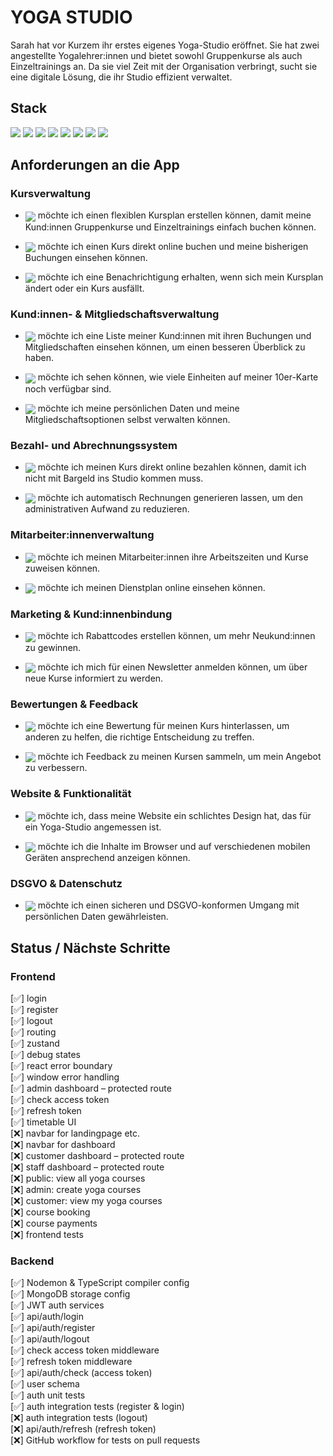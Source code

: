 # YOGA STUDIO

Sarah hat vor Kurzem ihr erstes eigenes Yoga-Studio eröffnet. Sie hat zwei angestellte Yogalehrer:innen und bietet sowohl Gruppenkurse als auch Einzeltrainings an. Da sie viel Zeit mit der Organisation verbringt, sucht sie eine digitale Lösung, die ihr Studio effizient verwaltet.

## Stack

<div>
 <img src="https://img.shields.io/badge/React-61DAFB.svg?style=for-the-badge&logo=React&logoColor=black" />
 <img src="https://img.shields.io/badge/Node.js-339933.svg?style=for-the-badge&logo=nodedotjs&logoColor=white" />
 <img src="https://img.shields.io/badge/Express-000000.svg?style=for-the-badge&logo=Express&logoColor=white" />
 <img src="https://img.shields.io/badge/MongoDB-2B664C.svg?style=for-the-badge&logo=MongoDB&logoColor=white" />
 <img src="https://img.shields.io/badge/Mongoose-880000.svg?style=for-the-badge&logo=Mongoose&logoColor=white" />
 <img src="https://img.shields.io/badge/Tailwind%20CSS-06B6D4.svg?style=for-the-badge&logo=Tailwind-CSS&logoColor=white" />
 <img src="https://img.shields.io/badge/DaisyUI-1AD1A5.svg?style=for-the-badge&logo=DaisyUI&logoColor=white" />
 <img src="https://img.shields.io/badge/Docker-2496ED.svg?style=for-the-badge&logo=Docker&logoColor=white" />
</div>

## Anforderungen an die App

<!-- <img align="center" src="https://img.shields.io/badge/Als%20Studiobesitzerin-1E90FF" />
<img align="center" src="https://img.shields.io/badge/Als%20Mitarbeiter:in-008B8B" />
<img align="center" src="https://img.shields.io/badge/Als%20Kund:in-FF69B4" />
<img align="center" src="https://img.shields.io/badge/Als%20Entwicklerin-663399" /> -->

### Kursverwaltung

- <img align="center"  src="https://img.shields.io/badge/Als%20Studiobesitzerin-1E90FF" /> möchte ich einen flexiblen Kursplan erstellen können, damit meine Kund:innen Gruppenkurse und Einzeltrainings einfach buchen können.

- <img align="center" src="https://img.shields.io/badge/Als%20Kund:in-FF69B4" /> möchte ich einen Kurs direkt online buchen und meine bisherigen Buchungen einsehen können.

- <img align="center" src="https://img.shields.io/badge/Als%20Kund:in-FF69B4" /> möchte ich eine Benachrichtigung erhalten, wenn sich mein Kursplan ändert oder ein Kurs ausfällt.

### Kund:innen- & Mitgliedschaftsverwaltung

- <img align="center"  src="https://img.shields.io/badge/Als%20Studiobesitzerin-1E90FF" /> möchte ich eine Liste meiner Kund:innen mit ihren Buchungen und Mitgliedschaften einsehen können, um einen besseren Überblick zu haben.

- <img align="center" src="https://img.shields.io/badge/Als%20Kund:in-FF69B4" /> möchte ich sehen können, wie viele Einheiten auf meiner 10er-Karte noch verfügbar sind.

- <img align="center" src="https://img.shields.io/badge/Als%20Kund:in-FF69B4" /> möchte ich meine persönlichen Daten und meine Mitgliedschaftsoptionen selbst verwalten können.

### Bezahl- und Abrechnungssystem

- <img align="center" src="https://img.shields.io/badge/Als%20Kund:in-FF69B4" /> möchte ich meinen Kurs direkt online bezahlen können, damit ich nicht mit Bargeld ins Studio kommen muss.

- <img align="center" src="https://img.shields.io/badge/Als%20Studiobesitzerin-1E90FF" /> möchte ich automatisch Rechnungen generieren lassen, um den administrativen Aufwand zu reduzieren.

### Mitarbeiter:innenverwaltung

- <img align="center" src="https://img.shields.io/badge/Als%20Studiobesitzerin-1E90FF" /> möchte ich meinen Mitarbeiter:innen ihre Arbeitszeiten und Kurse zuweisen können.

- <img align="center" src="https://img.shields.io/badge/Als%20Mitarbeiter:in-008B8B" /> möchte ich meinen Dienstplan online einsehen können.

### Marketing & Kund:innenbindung

- <img align="center" src="https://img.shields.io/badge/Als%20Studiobesitzerin-1E90FF" /> möchte ich Rabattcodes erstellen können, um mehr Neukund:innen zu gewinnen.

- <img align="center" src="https://img.shields.io/badge/Als%20Kund:in-FF69B4" /> möchte ich mich für einen Newsletter anmelden können, um über neue Kurse informiert zu werden.

### Bewertungen & Feedback

- <img align="center" src="https://img.shields.io/badge/Als%20Kund:in-FF69B4" /> möchte ich eine Bewertung für meinen Kurs hinterlassen, um anderen zu helfen, die richtige Entscheidung zu treffen.

- <img align="center" src="https://img.shields.io/badge/Als%20Studiobesitzerin-1E90FF" /> möchte ich Feedback zu meinen Kursen sammeln, um mein Angebot zu verbessern.

### Website & Funktionalität

- <img align="center" src="https://img.shields.io/badge/Als%20Studiobesitzerin-1E90FF" /> möchte ich, dass meine Website ein schlichtes Design hat, das für ein Yoga-Studio angemessen ist.

- <img align="center" src="https://img.shields.io/badge/Als%20Entwicklerin-663399" /> möchte ich die Inhalte im Browser und auf verschiedenen mobilen Geräten ansprechend anzeigen können.

### DSGVO & Datenschutz

- <img align="center" src="https://img.shields.io/badge/Als%20Entwicklerin-663399" /> möchte ich einen sicheren und DSGVO-konformen Umgang mit persönlichen Daten gewährleisten.

## Status / Nächste Schritte

### Frontend

[✅] login
<br/> [✅] register
<br/> [✅] logout
<br/> [✅] routing
<br/> [✅] zustand
<br/> [✅] debug states
<br/> [✅] react error boundary
<br/> [✅] window error handling
<br/> [✅] admin dashboard – protected route
<br/> [✅] check access token
<br/> [✅] refresh token
<br/> [✅] timetable UI
<br/> [❌] navbar for landingpage etc.
<br/> [❌] navbar for dashboard
<br/> [❌] customer dashboard – protected route
<br/> [❌] staff dashboard – protected route
<br/> [❌] public: view all yoga courses
<br/> [❌] admin: create yoga courses
<br/> [❌] customer: view my yoga courses
<br/> [❌] course booking
<br/> [❌] course payments
<br/> [❌] frontend tests

### Backend

[✅] Nodemon & TypeScript compiler config
<br/> [✅] MongoDB storage config
<br/> [✅] JWT auth services
<br/> [✅] api/auth/login
<br/> [✅] api/auth/register
<br/> [✅] api/auth/logout
<br/> [✅] check access token middleware
<br/> [✅] refresh token middleware
<br/> [✅] api/auth/check (access token)
<br/> [✅] user schema
<br/> [✅] auth unit tests
<br/> [✅] auth integration tests (register & login)
<br/> [❌] auth integration tests (logout)
<br/> [❌] api/auth/refresh (refresh token)
<br/> [❌] GitHub workflow for tests on pull requests
